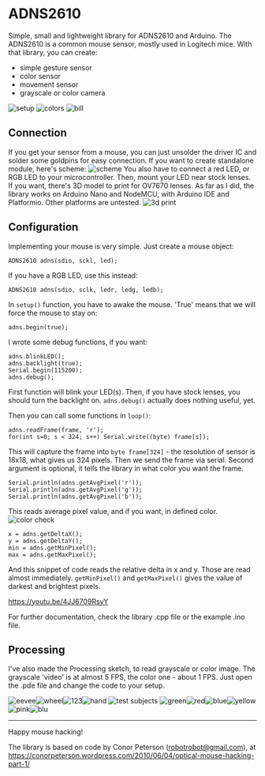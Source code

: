 # ADNS2610
Simple, small and lightweight library for ADNS2610 and Arduino. 
The ADNS2610 is a common mouse sensor, mostly used in Logitech mice. With that library, you can create:
- simple gesture sensor
- color sensor
- movement sensor
- grayscale or color camera

![setup](images/setup.jpg)
![colors](images/colors.gif)
![bill](images/rzeczpospolitapolska.gif)

## Connection
If you get your sensor from a mouse, you can just unsolder the driver IC and solder some goldpins for easy connection. If you want to create standalone module, here's scheme:
![scheme](images/scheme.jpg)
You also have to connect a red LED, or RGB LED to your microcontroller. Then, mount your LED near stock lenses. If you want, there's 3D model to print for OV7670 lenses.
As far as I did, the library works on Arduino Nano and NodeMCU, with Arduino IDE and Platformio. Other platforms are untested.
![3d print](images/3dprintv2.jpg)
## Configuration
Implementing your mouse is very simple. Just create a mouse object:
```
ADNS2610 adns(sdio, sckl, led);
```
If you have a RGB LED, use this instead:
```
ADNS2610 adns(sdio, sclk, ledr, ledg, ledb);
```
In `setup()` function, you have to awake the mouse. 'True' means that we will force the mouse to stay on:
```
adns.begin(true);
```
I wrote some debug functions, if you want:
```
adns.blinkLED();
adns.backlight(true);
Serial.begin(115200);
adns.debug();
```
First function will blink your LED(s). Then, if you have stock lenses, you should turn the backlight on. `adns.debug()` actually does nothing useful, yet.

Then you can call some functions in `loop()`:
```
adns.readFrame(frame, 'r');
for(int s=0; s < 324; s++) Serial.write((byte) frame[s]);
```
This will capture the frame into `byte frame[324]` - the resolution of sensor is 18x18, what gives us 324 pixels. Then we send the frame via serial. Second argument is optional, it tells the library in what color you want the frame.
```
Serial.println(adns.getAvgPixel('r'));
Serial.println(adns.getAvgPixel('g'));
Serial.println(adns.getAvgPixel('b'));
```
This reads average pixel value, and if you want, in defined color.
![color check](images/pinkmonopoly.jpg)
```
x = adns.getDeltaX();
y = adns.getDeltaY();
min = adns.getMinPixel();
max = adns.getMaxPixel();
```
And this snippet of code reads the relative delta in x and y. Those are read almost immediately. `getMinPixel()` and `getMaxPixel()` gives the value of darkest and brightest pixels.

https://youtu.be/4JJ6709RsyY

For further documentation, check the library .cpp file or the example .ino file.
## Processing
I've also made the Processing sketch, to read grayscale or color image. The grayscale 'video' is at almost 5 FPS, the color one - about 1 FPS. Just open the .pde file and change the code to your setup.

![eevee](images/eevee.jpg)![wheel](images/wheel.jpg)![123](images/123.jpg)![hand](images/hand.jpg)
![test subjects](images/testsubjects.jpg)
![green](images/green.jpg)![red](images/red.jpg)![blue](images/blue.jpg)![yellow](images/yellow.jpg)![pink](images/pink.jpg)![blu](images/blu.jpg)

------------

Happy mouse hacking!

The library is based on code by Conor Peterson (robotrobot@gmail.com), at https://conorpeterson.wordpress.com/2010/06/04/optical-mouse-hacking-part-1/
